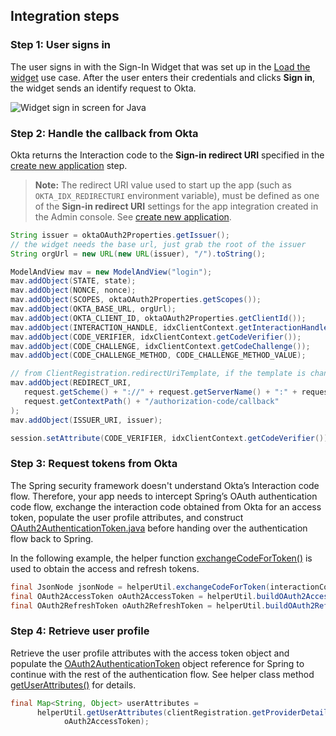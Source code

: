 ## Integration steps

### Step 1: User signs in

The user signs in with the Sign-In Widget that was set up in the [Load the widget](/docs/guides/oie-embedded-widget-use-cases/java/oie-embedded-widget-use-case-load/) use case. After the user enters their credentials and clicks **Sign in**, the widget sends an identify request to Okta.

<div class="common-image-format">

![Widget sign in screen for Java](/img/oie-embedded-sdk/oie-embedded-widget-use-case-sign-in-screen-java.png
 "Widget sign in screen for Java")

</div>

### Step 2: Handle the callback from Okta

Okta returns the Interaction code to the **Sign-in redirect URI** specified in the [create new application](/docs/guides/oie-embedded-common-org-setup/java/main/#create-a-new-application) step.

> **Note:** The redirect URI value used to start up the app (such as `OKTA_IDX_REDIRECTURI` environment variable), must be defined as one of the **Sign-in redirect URI** settings for the app integration created in the Admin console. See [create new application](/docs/guides/oie-embedded-common-org-setup/java/main/#create-a-new-application).

```java
String issuer = oktaOAuth2Properties.getIssuer();
// the widget needs the base url, just grab the root of the issuer
String orgUrl = new URL(new URL(issuer), "/").toString();

ModelAndView mav = new ModelAndView("login");
mav.addObject(STATE, state);
mav.addObject(NONCE, nonce);
mav.addObject(SCOPES, oktaOAuth2Properties.getScopes());
mav.addObject(OKTA_BASE_URL, orgUrl);
mav.addObject(OKTA_CLIENT_ID, oktaOAuth2Properties.getClientId());
mav.addObject(INTERACTION_HANDLE, idxClientContext.getInteractionHandle());
mav.addObject(CODE_VERIFIER, idxClientContext.getCodeVerifier());
mav.addObject(CODE_CHALLENGE, idxClientContext.getCodeChallenge());
mav.addObject(CODE_CHALLENGE_METHOD, CODE_CHALLENGE_METHOD_VALUE);

// from ClientRegistration.redirectUriTemplate, if the template is change you must update this
mav.addObject(REDIRECT_URI,
   request.getScheme() + "://" + request.getServerName() + ":" + request.getServerPort() +
   request.getContextPath() + "/authorization-code/callback"
);
mav.addObject(ISSUER_URI, issuer);

session.setAttribute(CODE_VERIFIER, idxClientContext.getCodeVerifier());
```

### Step 3: Request tokens from Okta

The Spring security framework doesn't understand Okta’s Interaction code flow. Therefore, your app needs to intercept Spring’s OAuth authentication code flow, exchange the interaction code obtained from Okta for an access token, populate the user profile attributes, and construct [OAuth2AuthenticationToken.java](https://github.com/spring-projects/spring-security/blob/main/oauth2/oauth2-client/src/main/java/org/springframework/security/oauth2/client/authentication/OAuth2AuthenticationToken.java) before handing over the authentication flow back to Spring.

In the following example, the helper function [exchangeCodeForToken()](https://github.com/okta/okta-idx-java/blob/master/samples/embedded-sign-in-widget/src/main/java/com/okta/spring/example/HelperUtil.java#L80) is used to obtain the access and refresh tokens.

```java
final JsonNode jsonNode = helperUtil.exchangeCodeForToken(interactionCode, codeVerifier);
final OAuth2AccessToken oAuth2AccessToken = helperUtil.buildOAuth2AccessToken(jsonNode);
final OAuth2RefreshToken oAuth2RefreshToken = helperUtil.buildOAuth2RefreshToken(jsonNode);
```

### Step 4: Retrieve user profile

Retrieve the user profile attributes with the access token object and populate the [OAuth2AuthenticationToken](https://github.com/spring-projects/spring-security/blob/main/oauth2/oauth2-client/src/main/java/org/springframework/security/oauth2/client/authentication/OAuth2AuthenticationToken.java) object reference for Spring to continue with the rest of the authentication flow. See helper class method [getUserAttributes()](https://github.com/okta/okta-idx-java/blob/master/samples/embedded-sign-in-widget/src/main/java/com/okta/spring/example/HelperUtil.java#L67) for details.

```java
final Map<String, Object> userAttributes =
      helperUtil.getUserAttributes(clientRegistration.getProviderDetails().getUserInfoEndpoint().getUri(),
            oAuth2AccessToken);
```
